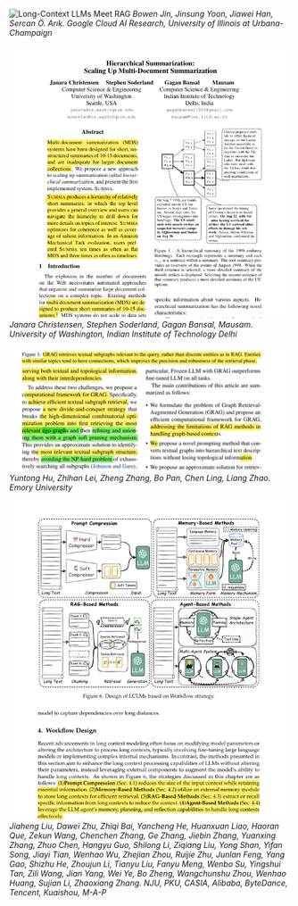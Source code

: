 <!-- Long-Context LLMs Meet RAG: Overcoming Challenges for Long Inputs in RAG -->
![Long-Context LLMs Meet RAG](lclm_techinques.png)
*Bowen Jin, Jinsung Yoon, Jiawei Han, Sercan Ö. Arık. Google Cloud AI Research, University of Illinois at Urbana-Champaign*

<!-- Hierarchical Summarization: Scaling Up Multi-Document Summarization -->
![Hierarchical Summarization](heirar.png)
*Janara Christensen, Stephen Soderland, Gagan Bansal, Mausam. University of Washington, Indian Institute of Technology Delhi*

<!-- GRAG: Graph Retrieval-Augmented Generation -->
![GRAG: Graph Retrieval-Augmented Generation](grag.png)
*Yuntong Hu, Zhihan Lei, Zheng Zhang, Bo Pan, Chen Ling, Liang Zhao. Emory University*

<!-- A Comprehensive Survey on Long Context Language Modeling -->
![A Comprehensive Survey on Long Context Language Modeling](image.png)
*Jiaheng Liu, Dawei Zhu, Zhiqi Bai, Yancheng He, Huanxuan Liao, Haoran Que, Zekun Wang, Chenchen Zhang, Ge Zhang, Jiebin Zhang, Yuanxing Zhang, Zhuo Chen, Hangyu Guo, Shilong Li, Ziqiang Liu, Yong Shan, Yifan Song, Jiayi Tian, Wenhao Wu, Zhejian Zhou, Ruijie Zhu, Junlan Feng, Yang Gao, Shizhu He, Zhoujun Li, Tianyu Liu, Fanyu Meng, Wenbo Su, Yingshui Tan, Zili Wang, Jian Yang, Wei Ye, Bo Zheng, Wangchunshu Zhou, Wenhao Huang, Sujian Li, Zhaoxiang Zhang. NJU, PKU, CASIA, Alibaba, ByteDance, Tencent, Kuaishou, M-A-P*